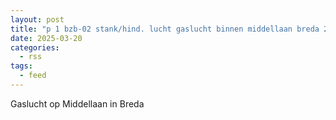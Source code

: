 ```yaml
---
layout: post
title: "p 1 bzb-02 stank/hind. lucht gaslucht binnen middellaan breda 203132"
date: 2025-03-20
categories: 
  - rss
tags: 
  - feed
---
```


Gaslucht op Middellaan in Breda
